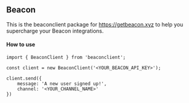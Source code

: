 ## Beacon

This is the beaconclient package for https://getbeacon.xyz to help you
supercharge your Beacon integrations.

#### How to use 

```
import { BeaconClient } from 'beaconclient';

const client = new BeaconClient('<YOUR_BEACON_API_KEY>');

client.send({
    message: 'A new user signed up!',
    channel: '<YOUR_CHANNEL_NAME>'
})
```